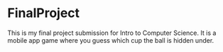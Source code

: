 # FinalProject

This is my final project submission for Intro to Computer Science.  It is a mobile app game where you guess which cup the ball is hidden under.
